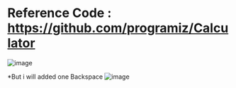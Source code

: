 # Reference Code : https://github.com/programiz/Calculator
![image](https://github.com/DineshDhamodharan24/Project/assets/142207421/739261da-f245-427d-895d-d08b77bba8f4)


*But i will added one Backspace
![image](https://github.com/DineshDhamodharan24/Project/assets/142207421/65ba8f21-8ca9-4094-8d72-faa1c454a816)

